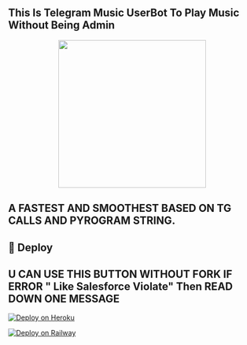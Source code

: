 ## This Is Telegram Music UserBot To Play Music Without Being Admin

<p align="center"><a href="https://t.me/Vampire_Empire_official"><img src="https://telegra.ph/file/73160485c4b5e9a9a8aab.jpg" width="300"></a></p>

## A FASTEST AND SMOOTHEST BASED ON TG CALLS AND PYROGRAM STRING.

## 🚀 <a name="deploy"></a>Deploy

## U CAN USE THIS BUTTON WITHOUT FORK IF ERROR " Like Salesforce Violate" Then READ DOWN ONE MESSAGE 

[![Deploy on Heroku](https://www.herokucdn.com/deploy/button.svg)](https://heroku.com/deploy?template=https://github.com/Krishnamod/UserbotMusic)


[![Deploy on Railway](https://railway.app/button.svg)](https://railway.app/new/template?template=https://github.com/Krishnamod/UserbotMusic&envs=API_HASH%2CAPI_ID%2CCUSTOM_QUALITY%2CLANGUAGE%2CPREFIX%2CPYROGRAM_SESSION&SUDOERSDefault=60&referralCode=WyKIfS
) 


